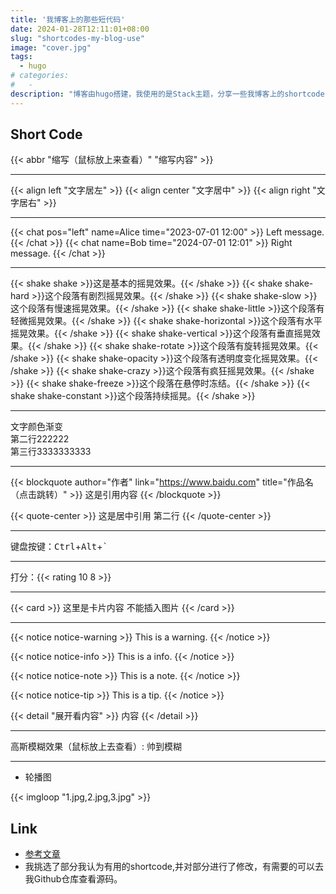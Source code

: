 ```yaml
---
title: '我博客上的那些短代码'
date: 2024-01-28T12:11:01+08:00
slug: "shortcodes-my-blog-use"
image: "cover.jpg"
tags:
  - hugo
# categories:
#   -
description: "博客由hugo搭建，我使用的是Stack主题，分享一些我博客上的shortcode"
---
```


## Short Code

{{< abbr "缩写（鼠标放上来查看）" "缩写内容" >}}

---

{{< align left "文字居左" >}}
{{< align center "文字居中" >}}
{{< align right "文字居右" >}}

---

{{< chat pos="left" name=Alice time="2023-07-01 12:00" >}}
Left message.
{{< /chat >}}
{{< chat name=Bob time="2024-07-01 12:01" >}}
Right message.
{{< /chat >}}

---

{{< shake shake >}}这是基本的摇晃效果。{{< /shake >}}
{{< shake shake-hard >}}这个段落有剧烈摇晃效果。{{< /shake >}}
{{< shake shake-slow >}}这个段落有慢速摇晃效果。{{< /shake >}}
{{< shake shake-little >}}这个段落有轻微摇晃效果。{{< /shake >}}
{{< shake shake-horizontal >}}这个段落有水平摇晃效果。{{< /shake >}}
{{< shake shake-vertical >}}这个段落有垂直摇晃效果。{{< /shake >}}
{{< shake shake-rotate >}}这个段落有旋转摇晃效果。{{< /shake >}}
{{< shake shake-opacity >}}这个段落有透明度变化摇晃效果。{{< /shake >}}
{{< shake shake-crazy >}}这个段落有疯狂摇晃效果。{{< /shake >}}
{{< shake shake-freeze >}}这个段落在悬停时冻结。{{< /shake >}}
{{< shake shake-constant >}}这个段落持续摇晃。{{< /shake >}}

---

<font class="colorfulfont">文字颜色渐变<br>第二行222222<br>第三行3333333333</font>

---

{{< blockquote author="作者" link="https://www.baidu.com" title="作品名（点击跳转）" >}}
这是引用内容
{{< /blockquote >}}

{{< quote-center >}}
这是居中引用
第二行
{{< /quote-center >}}

---

键盘按键：<kbd>Ctrl</kbd>+<kbd>Alt</kbd>+<kbd>`</kbd>

---

打分：{{< rating 10 8 >}}

---

{{< card >}}
这里是卡片内容
不能插入图片
{{< /card >}}

---

{{< notice notice-warning >}}
This is a warning.
{{< /notice >}}

{{< notice notice-info >}}
This is a info.
{{< /notice >}}

{{< notice notice-note >}}
This is a note.
{{< /notice >}}

{{< notice notice-tip >}}
This is a tip.
{{< /notice >}}

{{< detail "展开看内容" >}}
内容
{{< /detail >}}

---

高斯模糊效果（鼠标放上去查看）:
<span class="blur">帅到模糊</span>

---
- 轮播图

{{< imgloop "1.jpg,2.jpg,3.jpg" >}}

## Link

- [参考文章](https://www.sleepymoon.cyou/2023/hugo-shortcodes/)
- 我挑选了部分我认为有用的shortcode,并对部分进行了修改，有需要的可以去我Github仓库查看源码。
